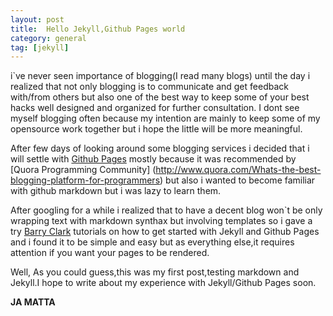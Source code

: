 ```yaml
---
layout: post
title:  Hello Jekyll,Github Pages world
category: general
tag: [jekyll]
---
```


i`ve never seen importance of blogging(I read many blogs) until the day i realized that not only blogging is to communicate and get feedback with/from others but also one of the best way to keep some of your best hacks well designed and organized for further consultation.
I dont see myself blogging often because  my intention are mainly to keep some of my opensource work together but i hope the little will be more meaningful.


After few days of looking around some blogging services i decided that i will settle with [Github Pages](http://pages.github.com) mostly because it was recommended by [Quora Programming Community] (http://www.quora.com/Whats-the-best-blogging-platform-for-programmers) but also i wanted to become familiar with github markdown but i was  lazy to learn them.

After  googling for a while  i realized that to have a decent blog won`t be only wrapping text with markdown synthax but involving templates so i gave  a try   [ Barry Clark](http://www.smashingmagazine.com/2014/08/build-blog-jekyll-github-pages/) tutorials on how to get started with   Jekyll and Github Pages and i found it to be simple and easy  but as everything else,it requires attention if you want your pages to be rendered.


Well, As you could guess,this was my first post,testing markdown and Jekyll.I hope to write about my experience with Jekyll/Github Pages soon.

**JA MATTA**



